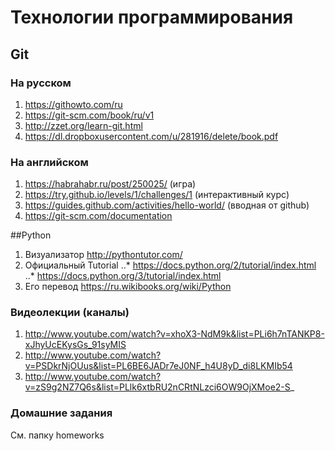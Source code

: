 # Технологии программирования
## Git
### На русском
1. https://githowto.com/ru
2. https://git-scm.com/book/ru/v1
3. http://zzet.org/learn-git.html
4. https://dl.dropboxusercontent.com/u/281916/delete/book.pdf

### На английском
1. https://habrahabr.ru/post/250025/ (игра)
2. https://try.github.io/levels/1/challenges/1 (интерактивный курс)
3. https://guides.github.com/activities/hello-world/ (вводная от github)
4. https://git-scm.com/documentation

##Python
1. Визуализатор http://pythontutor.com/
2. Официальный Tutorial 
..* https://docs.python.org/2/tutorial/index.html 
..* https://docs.python.org/3/tutorial/index.html
3. Его перевод https://ru.wikibooks.org/wiki/Python

### Видеолекции (каналы)
1. http://www.youtube.com/watch?v=xhoX3-NdM9k&list=PLi6h7nTANKP8-xJhyUcEKysGs_91syMIS
2. http://www.youtube.com/watch?v=PSDkrNjOUus&list=PL6BE6JADr7eJ0NF_h4U8yD_di8LKMIb54
3. http://www.youtube.com/watch?v=zS9g2NZ7Q6s&list=PLlk6xtbRU2nCRtNLzci6OW9OjXMoe2-S_

### Домашние задания
См. папку homeworks
